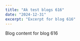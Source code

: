```yaml
---
title: "Ak test blogs 616"
date: "2024-12-31"
excerpt: "Excerpt for blog 616"
---
```


Blog content for blog 616
